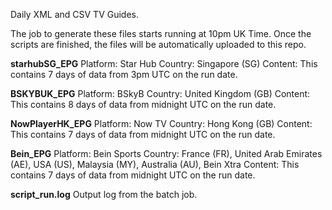 Daily XML and CSV TV Guides. 

The job to generate these files starts running at 10pm UK Time. Once the scripts are finished, the files will be automatically uploaded to this repo.

**starhubSG_EPG**
Platform: Star Hub
Country: Singapore (SG)
Content: This contains 7 days of data from 3pm UTC on the run date.

**BSKYBUK_EPG**
Platform: BSkyB
Country: United Kingdom (GB)
Content: This contains 8 days of data from midnight UTC on the run date.

**NowPlayerHK_EPG**
Platform: Now TV
Country: Hong Kong (GB)
Content: This contains 7 days of data from midnight UTC on the run date.

**Bein_EPG**
Platform: Bein Sports
Country: France (FR), United Arab Emirates (AE), USA (US), Malaysia (MY), Australia (AU), Bein Xtra
Content: This contains 7 days of data from midnight UTC on the run date.

**script_run.log**
Output log from the batch job.
